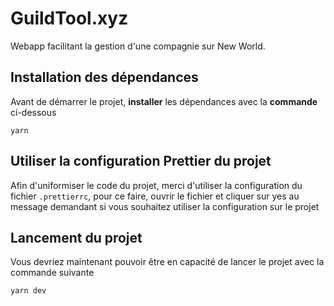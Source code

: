 # GuildTool.xyz

Webapp facilitant la gestion d'une compagnie sur New World.

## Installation des dépendances

Avant de démarrer le projet, **installer** les dépendances avec la **commande** ci-dessous

    yarn

## Utiliser la configuration Prettier du projet

Afin d'uniformiser le code du projet, merci d'utiliser la configuration du fichier `.prettierrc`, pour ce faire, ouvrir le fichier et cliquer sur yes au message demandant si vous souhaitez utiliser la configuration sur le projet

## Lancement du projet

Vous devriez maintenant pouvoir être en capacité de lancer le projet avec la commande suivante

    yarn dev
